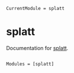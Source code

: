 ```@meta
CurrentModule = splatt
```

# splatt

Documentation for [splatt](https://github.com/X-Y-Zhou/splatt.jl).

```@index
```

```@autodocs
Modules = [splatt]
```
